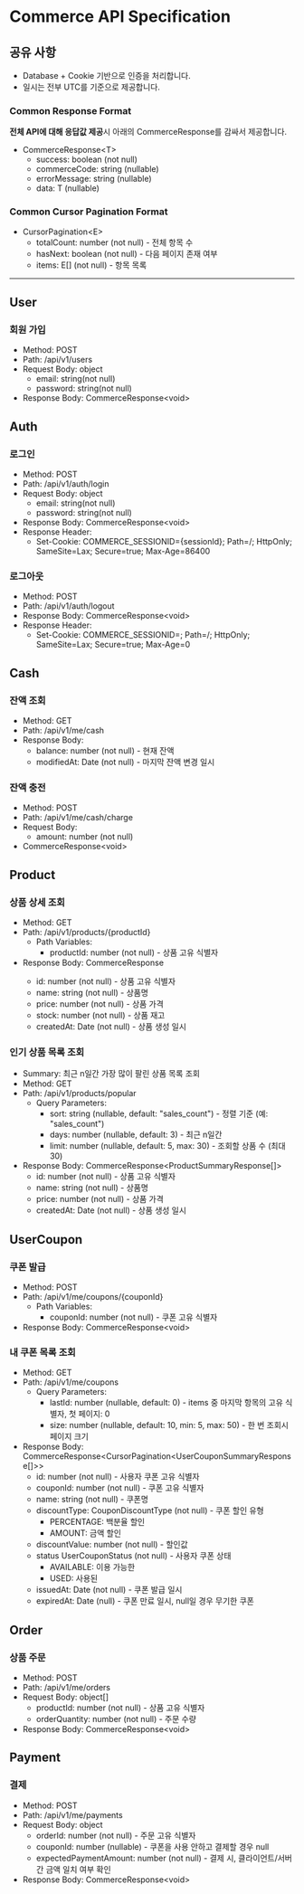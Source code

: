 # Commerce API Specification

## 공유 사항

- Database + Cookie 기반으로 인증을 처리합니다.
- 일시는 전부 UTC를 기준으로 제공합니다.

### Common Response Format

**전체 API에 대해 응답값 제공**시 아래의 CommerceResponse를 감싸서 제공합니다.

- CommerceResponse\<T>
    - success: boolean (not null)
    - commerceCode: string (nullable)
    - errorMessage: string (nullable)
    - data: T (nullable)

### Common Cursor Pagination Format

- CursorPagination\<E>
    - totalCount: number (not null) - 전체 항목 수
    - hasNext: boolean (not null) - 다음 페이지 존재 여부
    - items: E[] (not null) - 항목 목록

---

## User

### 회원 가입

- Method: POST
- Path: /api/v1/users
- Request Body: object
    - email: string(not null)
    - password: string(not null)
- Response Body: CommerceResponse\<void>

## Auth

### 로그인

- Method: POST
- Path: /api/v1/auth/login
- Request Body: object
    - email: string(not null)
    - password: string(not null)
- Response Body: CommerceResponse\<void>
- Response Header:
    - Set-Cookie: COMMERCE_SESSIONID={sessionId}; Path=/; HttpOnly; SameSite=Lax; Secure=true; Max-Age=86400

### 로그아웃

- Method: POST
- Path: /api/v1/auth/logout
- Response Body: CommerceResponse\<void>
- Response Header:
    - Set-Cookie: COMMERCE_SESSIONID=; Path=/; HttpOnly; SameSite=Lax; Secure=true; Max-Age=0

## Cash

### 잔액 조회

- Method: GET
- Path: /api/v1/me/cash
- Response Body:
    - balance: number (not null) - 현재 잔액
    - modifiedAt: Date (not null) - 마지막 잔액 변경 일시

### 잔액 충전

- Method: POST
- Path: /api/v1/me/cash/charge
- Request Body:
    - amount: number (not null)
- CommerceResponse\<void>

## Product

### 상품 상세 조회

- Method: GET
- Path: /api/v1/products/{productId}
    - Path Variables:
        - productId: number (not null) - 상품 고유 식별자
- Response Body: CommerceResponse<ProductDetailResponse>
    - id: number (not null) - 상품 고유 식별자
    - name: string (not null) - 상품명
    - price: number (not null) - 상품 가격
    - stock: number (not null) - 상품 재고
    - createdAt: Date (not null) - 상품 생성 일시

### 인기 상품 목록 조회

- Summary: 최근 n일간 가장 많이 팔린 상품 목록 조회
- Method: GET
- Path: /api/v1/products/popular
    - Query Parameters:
        - sort: string (nullable, default: "sales_count") - 정렬 기준 (예: "sales_count")
        - days: number (nullable, default: 3) - 최근 n일간
        - limit: number (nullable, default: 5, max: 30) - 조회할 상품 수 (최대 30)
- Response Body: CommerceResponse<ProductSummaryResponse[]>
    - id: number (not null) - 상품 고유 식별자
    - name: string (not null) - 상품명
    - price: number (not null) - 상품 가격
    - createdAt: Date (not null) - 상품 생성 일시

## UserCoupon

### 쿠폰 발급

- Method: POST
- Path: /api/v1/me/coupons/{couponId}
    - Path Variables:
        - couponId: number (not null) - 쿠폰 고유 식별자
- Response Body: CommerceResponse\<void>

### 내 쿠폰 목록 조회

- Method: GET
- Path: /api/v1/me/coupons
    - Query Parameters:
        - lastId: number (nullable, default: 0) - items 중 마지막 항목의 고유 식별자, 첫 페이지: 0
        - size: number (nullable, default: 10, min: 5, max: 50) - 한 번 조회시 페이지 크기
- Response Body: CommerceResponse<CursorPagination<UserCouponSummaryResponse[]>>
    - id: number (not null) - 사용자 쿠폰 고유 식별자
    - couponId: number (not null) - 쿠폰 고유 식별자
    - name: string (not null) - 쿠폰명
    - discountType: CouponDiscountType (not null) - 쿠폰 할인 유형
        - PERCENTAGE: 백분율 할인
        - AMOUNT: 금액 할인
    - discountValue: number (not null) - 할인값
    - status UserCouponStatus (not null) - 사용자 쿠폰 상태
        - AVAILABLE: 이용 가능한
        - USED: 사용된
    - issuedAt: Date (not null) - 쿠폰 발급 일시
    - expiredAt: Date (null) - 쿠폰 만료 일시, null일 경우 무기한 쿠폰

## Order

### 상품 주문

- Method: POST
- Path: /api/v1/me/orders
- Request Body: object[]
    - productId: number (not null) - 상품 고유 식별자
    - orderQuantity: number (not null) - 주문 수량
- Response Body: CommerceResponse\<void>

## Payment

### 결제

- Method: POST
- Path: /api/v1/me/payments
- Request Body: object
    - orderId: number (not null) - 주문 고유 식별자
    - couponId: number (nullable) - 쿠폰을 사용 안하고 결제할 경우 null
    - expectedPaymentAmount: number (not null) - 결제 시, 클라이언트/서버 간 금액 일치 여부 확인
- Response Body: CommerceResponse\<void>



